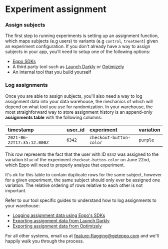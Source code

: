 # Experiment assignment

### Assign subjects

The first step to running experiments is setting up an assignment function, which maps subjects (e.g users) to variants (e.g `control`, `treatment`) given an experiment configuration. If you don't already have a way to assign subjects in your app, you'll need to setup one of the following options:

- [Eppo SDKs](./eppo/)
- A third party tool such as [Launch Darkly](./launch-darkly) or [Optimizely](./optimizely)
- An internal tool that you build yourself


### Log assignments

Once you are able to assign subjects, you'll also need a way to log assignment data into your data warehouse, the mechanics of which will depend on what tool you use for randomization. In your warehouse, the most straighforward way to store assignment history is an append-only <b>assignments table</b> with the following columns:

| timestamp | user_id | experiment | variation |
| :-- | :-- | :-- | :-- |
| `2021-06-22T17:35:12.000Z` | `6342` | `checkout-button-color` | `purple` |

This row represents the fact that the user with ID `6342` was assigned to the variation `blue` of the experiment `checkout-button-color` on June 22nd, which Eppo will need to properly analyze that
experiment.

It's ok for this table to contain duplicate rows for the same subject, however for a given experiment, the same subject should only ever be assigned one variation. The relative ordering of rows relative to each other is not important.

Refer to our tool specific guides to understand how to log assignments to your warehouse:

- [Logging assignment data using Eppo's SDKs](./eppo/)
- [Exporting assignment data from Launch Darkly](./launch-darkly)
- [Exporting assignment data from Optimizely](./optimizely)

For all other systems, email us at feature-flagging@geteppo.com and we'll happily walk you through the process.